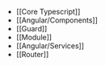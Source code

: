 - [[Core Typescript]]
- [[Angular/Components]]
- [[Guard]]
- [[Module]]
- [[Angular/Services]]
- [[Router]]
